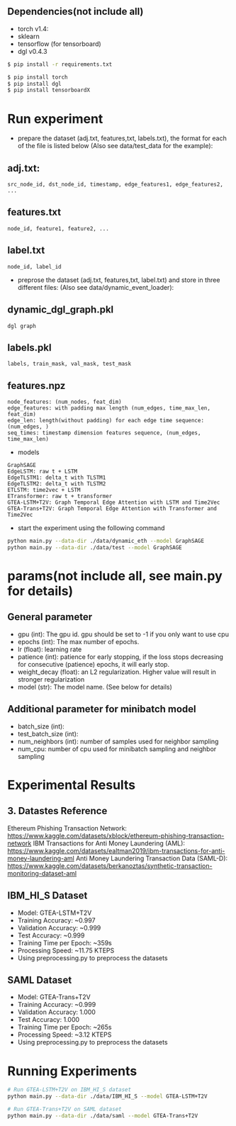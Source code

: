 Dependencies(not include all)
------------
- torch v1.4:
- sklearn
- tensorflow (for tensorboard)
- dgl v0.4.3
```bash
$ pip install -r requirements.txt
```

```bash
$ pip install torch
$ pip install dgl
$ pip install tensorboardX
```

# Run experiment
- prepare the dataset (adj.txt, features,txt, labels.txt), the format for each of the file is listed below (Also see data/test_data for the example):

## adj.txt:
```
src_node_id, dst_node_id, timestamp, edge_features1, edge_features2, ...
```

## features.txt
```
node_id, feature1, feature2, ...
```

## label.txt
```
node_id, label_id
```

- preprose the dataset (adj.txt, features,txt, label.txt) and store in three different files: (Also see data/dynamic_event_loader):

## dynamic_dgl_graph.pkl
```
dgl graph
```

## labels.pkl
```
labels, train_mask, val_mask, test_mask
```

## features.npz
```
node_features: (num_nodes, feat_dim)
edge_features: with padding max length (num_edges, time_max_len, feat_dim)
edge_len: length(without padding) for each edge time sequence: (num_edges, )
seq_times: timestamp dimension features sequence, (num_edges, time_max_len) 
```

- models
```
GraphSAGE
EdgeLSTM: raw t + LSTM
EdgeTLSTM1: delta_t with TLSTM1
EdgeTLSTM2: delta_t with TLSTM2
ETLSTM: time2vec + LSTM
ETransformer: raw t + transformer
GTEA-LSTM+T2V: Graph Temporal Edge Attention with LSTM and Time2Vec
GTEA-Trans+T2V: Graph Temporal Edge Attention with Transformer and Time2Vec
```

- start the experiment using the following command
```bash
python main.py --data-dir ./data/dynamic_eth --model GraphSAGE
python main.py --data-dir ./data/test --model GraphSAGE
```

# params(not include all, see main.py for details)
## General parameter
- gpu (int): The gpu id. gpu should be set to -1 if you only want to use cpu
- epochs (int): The max number of epochs.
- lr (float): learning rate
- patience (int): patience for early stopping, if the loss stops decreasing for consecutive (patience) epochs, it will early stop.
- weight_decay (float): an L2 regularization. Higher value will result in stronger regularization
- model (str): The model name. (See below for details)

## Additional parameter for minibatch model
- batch_size (int): 
- test_batch_size (int):
- num_neighbors (int): number of samples used for neighbor sampling
- num_cpu: number of cpu used for minibatch sampling and neighbor sampling

# Experimental Results

## 3. Datastes Reference

Ethereum Phishing Transaction Network: 
    https://www.kaggle.com/datasets/xblock/ethereum-phishing-transaction-network
IBM Transactions for Anti Money Laundering (AML):
    https://www.kaggle.com/datasets/ealtman2019/ibm-transactions-for-anti-money-laundering-aml
Anti Money Laundering Transaction Data (SAML-D):
    https://www.kaggle.com/datasets/berkanoztas/synthetic-transaction-monitoring-dataset-aml


## IBM_HI_S Dataset
- Model: GTEA-LSTM+T2V
- Training Accuracy: ~0.997
- Validation Accuracy: ~0.999
- Test Accuracy: ~0.999
- Training Time per Epoch: ~359s
- Processing Speed: ~11.75 KTEPS
- Using preprocessing.py to preprocess the datasets

## SAML Dataset
- Model: GTEA-Trans+T2V
- Training Accuracy: ~0.999
- Validation Accuracy: 1.000
- Test Accuracy: 1.000
- Training Time per Epoch: ~265s
- Processing Speed: ~3.12 KTEPS
- Using preprocessing.py to preprocess the datasets

# Running Experiments
```bash
# Run GTEA-LSTM+T2V on IBM_HI_S dataset
python main.py --data-dir ./data/IBM_HI_S --model GTEA-LSTM+T2V

# Run GTEA-Trans+T2V on SAML dataset
python main.py --data-dir ./data/saml --model GTEA-Trans+T2V
```
